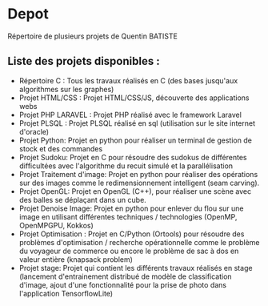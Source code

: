 # Depot
Répertoire de plusieurs projets de Quentin BATISTE

## Liste des projets disponibles : 

- Répertoire C : Tous les travaux réalisés en C (des bases jusqu'aux algorithmes sur les graphes)
- Projet HTML/CSS : Projet HTML/CSS/JS, découverte des applications webs 
- Projet PHP LARAVEL : Projet PHP réalisé avec le framework Laravel
- Projet PLSQL : Projet PLSQL réalisé en sql (utilisation sur le site internet d'oracle)
- Projet Python: Projet en python pour réaliser un terminal de gestion de stock et des commandes
- Projet Sudoku: Projet en C pour résoudre des sudokus de différentes difficultées avec l'algorithme du recuit simulé et la parallélisation
- Projet Traitement d'image: Projet en python pour réaliser des opérations sur des images comme le redimensionnement intelligent (seam carving).
- Projet OpenGL: Projet en OpenGL (C++), pour réaliser une scène avec des balles se déplaçant dans un cube.
- Projet Denoise Image: Projet en python pour enlever du flou sur une image en utilisant différentes techniques / technologies (OpenMP, OpenMPGPU, Kokkos)
- Projet Optimisation : Projet en C/Python (Ortools) pour résoudre des problèmes d'optimisation / recherche opérationnelle comme le problème du voyageur de commerce ou encore le problème de sac à dos en valeur entière (knapsack problem)
- Projet stage: Projet qui contient les différents travaux réalisés en stage (lancement d'entrainement distribué de modèle de classification d'image, ajout d'une fonctionnalité pour la prise de photo dans l'application TensorflowLite)